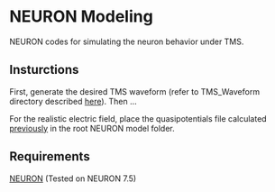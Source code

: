 # NEURON Modeling
NEURON codes for simulating the neuron behavior under TMS.

## Insturctions
First, generate the desired TMS waveform (refer to TMS_Waveform directory described [here](../5_TMS_Waveform/)). Then ...

For the realistic electric field, place the quasipotentials file calculated [previously](../4_SimNIBS-NEURON-Coupling/) in the root NEURON model folder.

## Requirements
[NEURON](https://www.neuron.yale.edu/neuron/) (Tested on NEURON 7.5) 
